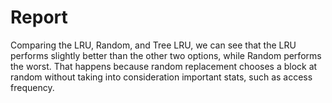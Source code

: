 # Report

Comparing the LRU, Random, and Tree LRU, we can see that the LRU performs slightly better than the other two options, while Random performs the worst. That happens because random replacement chooses a block at random without taking into consideration important stats, such as access frequency. 
